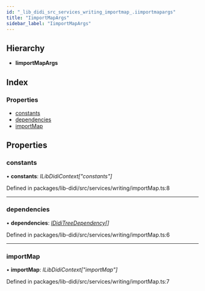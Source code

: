 ```yaml
---
id: "_lib_didi_src_services_writing_importmap_.iimportmapargs"
title: "IimportMapArgs"
sidebar_label: "IimportMapArgs"
---
```


## Hierarchy

* **IimportMapArgs**

## Index

### Properties

* [constants](_lib_didi_src_services_writing_importmap_.iimportmapargs.md#constants)
* [dependencies](_lib_didi_src_services_writing_importmap_.iimportmapargs.md#dependencies)
* [importMap](_lib_didi_src_services_writing_importmap_.iimportmapargs.md#importmap)

## Properties

### <a id="constants" name="constants"></a>  constants

• **constants**: *ILibDidiContext["constants"]*

Defined in packages/lib-didi/src/services/writing/importMap.ts:8

___

### <a id="dependencies" name="dependencies"></a>  dependencies

• **dependencies**: *[IDidiTreeDependency](_lib_didi_src_types_machine_types_.ididitreedependency.md)[]*

Defined in packages/lib-didi/src/services/writing/importMap.ts:6

___

### <a id="importmap" name="importmap"></a>  importMap

• **importMap**: *ILibDidiContext["importMap"]*

Defined in packages/lib-didi/src/services/writing/importMap.ts:7
